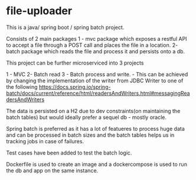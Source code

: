 # file-uploader
This is a java/ spring boot / spring batch project.

Consists of 2 main packages 
1 - mvc package which exposes a restful API to accept a file through a POST call and places the file in a location.
2- batch package which reads the file and process it and persists onto a db.

This project can be further microserviced into 3 projects

1 - MVC
2- Batch read
3 - Batch process and write. - This can be achieved by changing the implementation of the writer from JDBC Writer to one of the following https://docs.spring.io/spring-batch/docs/current/reference/html/readersAndWriters.html#messagingReadersAndWriters

The data is persisted on a H2 due to dev constraints(on maintaining the batch tables) but would ideally prefer a sequel db - mostly oracle.

Spring batch is preferred as it has a lot of featueres to process huge data and can be processed in batch sizes and the batch tables helps us in tracking jobs in case of failures.

Test cases have been added to test the batch logic.

Dockerfile is used to create an image and a dockercompose is used to run the db and app on the same instance.
